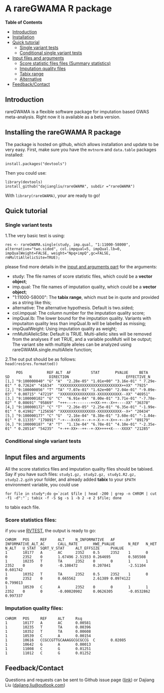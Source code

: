 # A rareGWAMA R package

**Table of Contents**

- [Introduction](#introduction)
- [Installation](#Installing-the-rareGWAMA-R-package)
- [Quick tutorial](#quick-tutorial)
    - [Single variant tests](#Single-variant-tests)
    - [Conditional single variant tests](#conditional-single-variant-tests)
- [Input files and arguments](#input-files)
    - [Score statistic files files (Summary statistics)](#Score-statistics-files)
    - [Imputation quality files](#Imputation-quality-files)
    - [Tabix range](#Tabix-range)
    - [Alternative](#Alternative)
- [Feedback/Contact](#Feedback/Contact)


## Introduction

rareGWAMA is a flexible software package for imputation based GWAS meta-analysis. 
Right now it is available as a beta version.


## Installing the rareGWAMA R package <a name="Installing-the-rareGWAMA-R-package"></a>

The package is hosted on github, which allows installation and update to be very easy. First, make sure you have the `mvtnorm` and `data.table` packages installed:

    install.packages("devtools")

Then you could use:

    library(devtools)
    install_github("dajiangliu/rareGWAMA", subdir ="rareGWAMA")
    
With `library(rareGWAMA)`, your are ready to go!


## Quick tutorial <a name="quick-tutorial"></a>

### Single variant tests <a name="Single-variant-tests"></a>

1.The very basic test is using:  

`res <- rareGWAMA.single(study, imp.qual, "1:11000-58000", alternative="two.sided", col.impqual=5, impQual.lb=0, impQualWeight=FALSE, weight="Npq+impQ",gc=FALSE, rmMultiAllelicSite=TRUE);`   

please find more details in the [input and arguments part](#input-files) for the arguments:
* study: The file names of score statistic files, which could be a **vector object**;
* imp.qual: The file names of imputation quality, which could be a **vector object**;
* "1:11000-58000": The **tabix range**, which must be in quote and provided as a string like this;
* alternative: The alternative hypothesis. Default is two.sided;
* col.impqual: The column number for the imputation quality score;
* impQual.lb: The lower bound for the imputation quality. Variants with imputaiton quality less than impQual.lb will be labelled as missing;
* impQualWeight: Using imputation quality as weight;
* rmMultiAllelicSite: Default is TRUE. Multi-allelic sites will be removed from the analyses if set TRUE, and a variable posMulti will be output; The variant site with multiple alleles can be analyzed using rareGWAMA.single.multiAllele function;  

2.The out put should be as follows:  
`head(res$res.formatted))`
```
     POS           REF ALT  AF         STAT       PVALUE     BETA        SD         N        DIRECTION                          EFFECTIVE_N
[1,] "9:100000040" "G" "A"  "2.28e-05" "1.01e+00" "3.16e-01" " 7.29e-01" " 0.72624" "41634"  "XXXXXXXXXXXXXXXXXXXXXXXXXXXX++XX" "7925"
[2,] "9:100000056" "T" "TA" "7.07e-01" "1.62e+00" "2.04e-01" "-9.09e-03" " 0.00715" "47219"  "XXXXXXXXXXXXXXXX-XXXXXXXXXXX--XX" "46951"
[3,] "9:100000102" "G" "C"  "6.91e-04" "8.00e-01" "3.71e-01" "-7.78e-02" " 0.08691" "95869"  "+++---+-------++XX-++--X++----XX" "36378"
[4,] "9:100000172" "C" "T"  "2.26e-05" "2.25e-01" "6.35e-01" "-1.99e-01" " 0.41982" "125656" "XXXXXXXXXXXXXXXX-XXXXXXXXXXX--X+" "20434"
[5,] "9:100000177" "C" "G"  "2.16e-04" "8.38e-01" "3.60e-01" "-1.04e-01" " 0.11335" "179891" "-+---X+XX-+--+-+-X-+-+-X++-+--X+" "89179"
[6,] "9:100000187" "A" "T"  "1.13e-04" "6.78e-01" "4.10e-01" "-2.35e-01" " 0.28514" "54235"  "+-++-XX+--++--+-XX+++++X----XXXX" "21285"
```

### Conditional single variant tests <a name="conditional-single-variant-tests"></a>


## Input files and arguments <a name="input-files"></a> 

All the score statistics files and imputation quality files should be tabixed.  
Say if you have such files: `study1.gz, study2.gz, study1.R2.gz, study2.2.gz`in your folder, and already added **tabix** to your `$PATH` environment variable, you could use   

```for file in study*;do g=`zcat $file | head -200 | grep -n CHROM | cut -f1 -d":"`; tabix -f -S $g -s 1 -b 2 -e 2 $file; done```

to tabix each file.

### Score statistics files:  
if you use [RVTEST](https://github.com/zhanxw/rvtests), the output is ready to go:
```
CHROM   POS     REF     ALT     N_INFORMATIVE   AF      INFORMATIVE_ALT_AC      CALL_RATE       HWE_PVALUE      N_REF   N_HET   N_ALT   U_STAT  SQRT_V_STAT     ALT_EFFSIZE     PVALUE
1       10177   A       AC      2352    0.5     2352    1       0       0       2352    0       1.67496 2.51553 0.264695        0.505508
1       10235   T       TA      2352    0       0       1       1       2352    0       0       -0.108472       0.207841        -2.51104        0.601742
1       10352   T       TA      2352    0.5     2352    1       0       0       2352    0       0.665562        2.61389 0.0974122       0.799013
1       10539   C       A       2352    0       0       1       1       2352    0       0       -0.00020902     0.0626305       -0.0532862      0.997337
```

### Imputation quality files:

```
CHROM   POS     REF     ALT     Rsq
1       10177   A       AC      0.00581
1       10235   T       TA      0.00396
1       10352   T       TA      0.00608
1       10539   C       A       0.00154
1       10616   CCGCCGTTGCAAAGGCGCGCCG  C       0.02085
1       10642   G       A       0.00013
1       11008   C       G       0.01251
1       11012   C       G       0.01252
```

## Feedback/Contact <a name="Feedback/Contact"></a>

Questions and requests can be sent to
Github issue page ([link](https://github.com/dajiangliu/rareGWAMA/issues))
or
Dajiang Liu ([dajiang.liu@outlook.com](mailto:dajiang.liu@outlook.com "mailto:dajiang.liu@outlook.com"))
